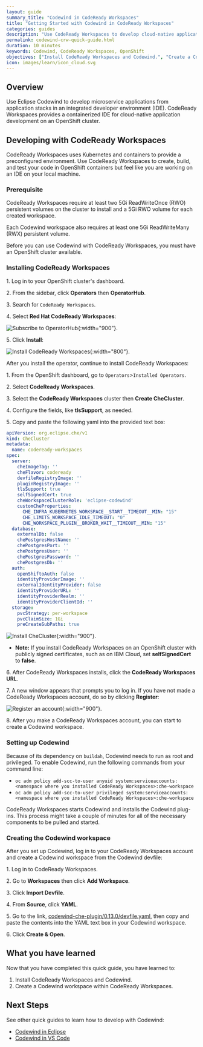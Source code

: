 ```yaml
---
layout: guide
summary_title: "Codewind in CodeReady Workspaces"
title: "Getting Started with Codewind in CodeReady Workspaces"
categories: guides 
description: "Use CodeReady Workspaces to develop cloud-native applications from an OpenShift cluster."
permalink: codewind-crw-quick-guide.html
duration: 10 minutes
keywords: Codewind, CodeReady Workspaces, OpenShift
objectives: ["Install CodeReady Workspaces and Codewind.", "Create a Codewind workspace within CodeReady Workspaces."]
icon: images/learn/icon_cloud.svg  
---
```


## Overview
Use Eclipse Codewind to develop microservice applications from application stacks in an integrated developer environment (IDE). CodeReady Workspaces provides a containerized IDE for cloud-native application development on an OpenShift cluster. 

## Developing with CodeReady Workspaces 
CodeReady Workspaces uses Kubernetes and containers to provide a preconfigured environment. Use CodeReady Workspaces to create, build, and test your code in OpenShift containers but feel like you are working on an IDE on your local machine.  

### Prerequisite
CodeReady Workspaces require at least two 5Gi ReadWriteOnce (RWO) persistent volumes on the cluster to install and a 5Gi RWO volume for each created workspace.

Each Codewind workspace also requires at least one 5Gi ReadWriteMany (RWX) persistent volume.

Before you can use Codewind with CodeReady Workspaces, you must have an OpenShift cluster available. 

### Installing CodeReady Workspaces
1\. Log in to your OpenShift cluster's dashboard. 

2\. From the sidebar, click **Operators** then **OperatorHub**.

3\. Search for `CodeReady Workspaces`. 

4\. Select **Red Hat CodeReady Workspaces**:

![Subscribe to OperatorHub](./images/codereadyworkspaces-images/CRW-OperatorHub.png){:width="900"}. 

5\. Click **Install**: 

![Install CodeReady Workspaces](./images/codereadyworkspaces-images/CRW-Install.png){:width="800"}.

After you install the operator, continue to install CodeReady Workspaces:

1\. From the OpenShift dashboard, go to `Operators`>`Installed Operators`. 

2\. Select **CodeReady Workspaces**. 

3\. Select the **CodeReady Workspaces** cluster then **Create CheCluster**. 

4\. Configure the fields, like **tlsSupport**, as needed. 

5\. Copy and paste the following yaml into the provided text box: 

```yaml
apiVersion: org.eclipse.che/v1
kind: CheCluster
metadata:
  name: codeready-workspaces
spec:
  server:
    cheImageTag: ''
    cheFlavor: codeready
    devfileRegistryImage: ''
    pluginRegistryImage: ''
    tlsSupport: true
    selfSignedCert: true
    cheWorkspaceClusterRole: 'eclipse-codewind'
    customCheProperties:
      CHE_INFRA_KUBERNETES_WORKSPACE__START__TIMEOUT__MIN: "15"
      CHE_LIMITS_WORKSPACE_IDLE_TIMEOUT: "0"
      CHE_WORKSPACE_PLUGIN__BROKER_WAIT__TIMEOUT__MIN: "15"
  database:
    externalDb: false
    chePostgresHostName: ''
    chePostgresPort: ''
    chePostgresUser: ''
    chePostgresPassword: ''
    chePostgresDb: ''
  auth:
    openShiftoAuth: false
    identityProviderImage: ''
    externalIdentityProvider: false
    identityProviderURL: ''
    identityProviderRealm: ''
    identityProviderClientId: ''
  storage:
    pvcStrategy: per-workspace
    pvcClaimSize: 1Gi
    preCreateSubPaths: true
```

 ![Install CheCluster](./images/codereadyworkspaces-images/CRW-CheCluster.png){:width="900"}. 

  * **Note:** If you install CodeReady Workspaces on an OpenShift cluster with publicly signed certificates, such as on IBM Cloud, set **selfSignedCert** to **false**. 
  
6\. After CodeReady Workspaces installs, click the **CodeReady Workspaces URL**.

7\. A new window appears that prompts you to log in. If you have not made a CodeReady Workspaces account, do so by clicking **Register**:

![Register an account](./images/codereadyworkspaces-images/CRW-Register.png){:width="900"}. 

8\. After you make a CodeReady Workspaces account, you can start to create a Codewind workspace. 

### Setting up Codewind
Because of its dependency on `buildah`, Codewind needs to run as root and privileged. To enable Codewind, run the following commands from your command line: 
  * `oc adm policy add-scc-to-user anyuid system:serviceaccounts:<namespace where you installed CodeReady Workspaces>:che-workspace` 
  * `oc adm policy add-scc-to-user privileged system:serviceaccounts:<namespace where you installed CodeReady Workspaces>:che-workspace` 

CodeReady Workspaces starts Codewind and installs the Codewind plug-ins. This process might take a couple of minutes for all of the necessary components to be pulled and started.

### Creating the Codewind workspace
After you set up Codewind, log in to your CodeReady Workspaces account and create a Codewind workspace from the Codewind devfile: 

1\. Log in to CodeReady Workspaces. 

2\. Go to **Workspaces** then click **Add Workspace**. 

3\. Click **Import Devfile**. 

4\. From **Source**, click **YAML**. 

5\. Go to the link, [codewind-che-plugin/0.13.0/devfile.yaml](https://raw.githubusercontent.com/eclipse/codewind-che-plugin/0.13.0/devfiles/0.13.0/devfile.yaml), then copy and paste the contents into the YAML text box in your Codewind workspace. 

6\. Click **Create & Open**.

## What you have learned
Now that you have completed this quick guide, you have learned to:

1. Install CodeReady Workspaces and Codewind.
2. Create a Codewind workspace within CodeReady Workspaces. 

## Next Steps
See other quick guides to learn how to develop with Codewind:

* [Codewind in Eclipse](codewind-eclipse-quick-guide.html)
* [Codewind in VS Code](https://www.eclipse.org/codewind/codewind-vscode-quick-guide.html)